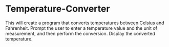 # Temperature-Converter
This will create a program that converts temperatures between Celsius and Fahrenheit. Prompt the user to enter a temperature value and the unit of measurement, and then perform the conversion. Display the converted temperature.

